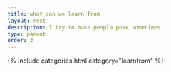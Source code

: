 ```yaml
---
title: what can we learn from
layout: rest
description: I try to make people pose sometimes.
type: parent
order: 3
---
```


{% include categories.html category="learnfrom" %}

<!-- <div class="section main">
	<div class="container">
		{% assign mypages = site.pages | where: "type", "learnfrom" %}
		{% for page in mypages %}
		<a class="button" href="{{ page.url | relative_url }}">{{ page.title }}</a>
		{% endfor %}
	</div>
</div> -->